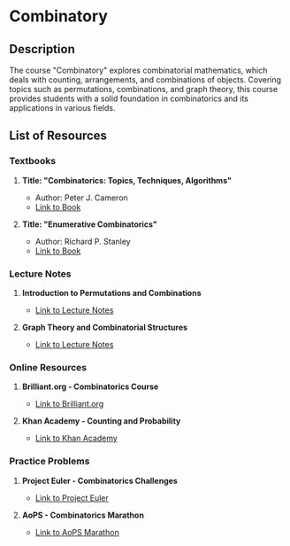 # Combinatory

## Description

The course "Combinatory" explores combinatorial mathematics, which deals with counting, arrangements, and combinations of objects. Covering topics such as permutations, combinations, and graph theory, this course provides students with a solid foundation in combinatorics and its applications in various fields.

## List of Resources

### Textbooks

1. **Title: "Combinatorics: Topics, Techniques, Algorithms"**
   - Author: Peter J. Cameron
   - [Link to Book](http://example.com/combinatorics-topics-techniques-algorithms)

2. **Title: "Enumerative Combinatorics"**
   - Author: Richard P. Stanley
   - [Link to Book](http://example.com/enumerative-combinatorics)

### Lecture Notes

1. **Introduction to Permutations and Combinations**
   - [Link to Lecture Notes](http://example.com/intro-permutations-combinations)

2. **Graph Theory and Combinatorial Structures**
   - [Link to Lecture Notes](http://example.com/graph-theory-combinatorial-structures)

### Online Resources

1. **Brilliant.org - Combinatorics Course**
   - [Link to Brilliant.org](http://brilliant.org/combinatorics)

2. **Khan Academy - Counting and Probability**
   - [Link to Khan Academy](http://khanacademy.org/counting-probability)

### Practice Problems

1. **Project Euler - Combinatorics Challenges**
   - [Link to Project Euler](http://projecteuler.net/combinatorics-challenges)

2. **AoPS - Combinatorics Marathon**
   - [Link to AoPS Marathon](http://artofproblemsolving.com/community/c3_combinatorics)